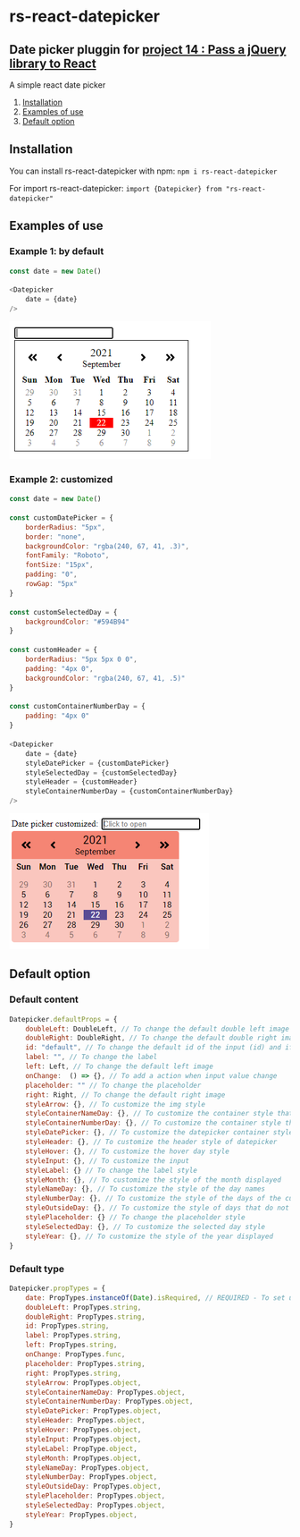 # rs-react-datepicker

## Date picker pluggin for [project 14 : Pass a jQuery library to React](https://github.com/remisany/RemiSany_14_08092021)

A simple react date picker

1. [Installation](#Installation)
2. [Examples of use](#Example)
3. [Default option](#Default)

<div id='Installation'>

## Installation

You can install rs-react-datepicker with npm:
`npm i rs-react-datepicker`

For import rs-react-datepicker:
`import {Datepicker} from "rs-react-datepicker"`

<div id='Example'>

## Examples of use

### Example 1: by default

```js
const date = new Date()

<Datepicker
    date = {date}
/>
```

![Alt text](/examples/By_default.PNG)

### Example 2: customized

```js
const date = new Date()

const customDatePicker = {
    borderRadius: "5px",
    border: "none",
    backgroundColor: "rgba(240, 67, 41, .3)",
    fontFamily: "Roboto",
    fontSize: "15px",
    padding: "0",
    rowGap: "5px"
}

const customSelectedDay = {
    backgroundColor: "#594B94"
}

const customHeader = {
    borderRadius: "5px 5px 0 0",
    padding: "4px 0",
    backgroundColor: "rgba(240, 67, 41, .5)"
}

const customContainerNumberDay = {
    padding: "4px 0"
}

<Datepicker
    date = {date}
    styleDatePicker = {customDatePicker}
    styleSelectedDay = {customSelectedDay}
    styleHeader = {customHeader}
    styleContainerNumberDay = {customContainerNumberDay}
/>
```

![Alt text](/examples/Customized.PNG) 

<div id='Default'>

## Default option

### Default content

```js
Datepicker.defaultProps = {
    doubleLeft: DoubleLeft, // To change the default double left image
    doubleRight: DoubleRight, // To change the default double right image
    id: "default", // To change the default id of the input (id) and if of datepicker (idDatepicker)
    label: "", // To change the label
    left: Left, // To change the default left image
    onChange:  () => {}, // To add a action when input value change
    placeholder: "" // To change the placeholder
    right: Right, // To change the default right image
    styleArrow: {}, // To customize the img style
    styleContainerNameDay: {}, // To customize the container style that contains the day names
    styleContainerNumberDay: {}, // To customize the container style that contains the day numbers
    styleDatePicker: {}, // To customize the datepicker container style
    styleHeader: {}, // To customize the header style of datepicker
    styleHover: {}, // To customize the hover day style
    styleInput: {}, // To customize the input
    styleLabel: {} // To change the label style
    styleMonth: {}, // To customize the style of the month displayed
    styleNameDay: {}, // To customize the style of the day names
    styleNumberDay: {}, // To customize the style of the days of the current month
    styleOutsideDay: {}, // To customize the style of days that do not belong to the current month
    stylePlaceholder: {} // To change the placeholder style
    styleSelectedDay: {}, // To customize the selected day style
    styleYear: {}, // To customize the style of the year displayed
}
```

### Default type

```js
Datepicker.propTypes = {
    date: PropTypes.instanceOf(Date).isRequired, // REQUIRED - To set up date
    doubleLeft: PropTypes.string,
    doubleRight: PropTypes.string,
    id: PropTypes.string, 
    label: PropTypes.string,
    left: PropTypes.string,
    onChange: PropTypes.func,
    placeholder: PropTypes.string,
    right: PropTypes.string,
    styleArrow: PropTypes.object,
    styleContainerNameDay: PropTypes.object,
    styleContainerNumberDay: PropTypes.object,
    styleDatePicker: PropTypes.object,
    styleHeader: PropTypes.object,
    styleHover: PropTypes.object,
    styleInput: PropTypes.object,
    styleLabel: PropType.object,
    styleMonth: PropTypes.object,
    styleNameDay: PropTypes.object,
    styleNumberDay: PropTypes.object,
    styleOutsideDay: PropTypes.object,
    stylePlaceholder: PropTypes.object,
    styleSelectedDay: PropTypes.object,
    styleYear: PropTypes.object,
}
```
